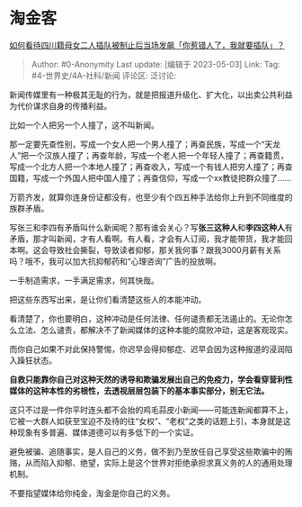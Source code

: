# 淘金客
[如何看待四川籍母女二人插队被制止后当场发飙「你惹错人了，我就要插队」？](https://www.zhihu.com/question/598661185/answer/3010867428)

> Author: #0-Anonymity
> Last update: [编辑于 2023-05-03]
> Link:
> Tag: #4-世界史/4A-社科/新闻
> 评论区:
> 泛讨论:

新闻传媒里有一种极其无耻的行为，就是把报道升级化、扩大化，以出卖公共利益为代价谋求自身的传播利益。

比如一个人把另一个人撞了，这不叫新闻。

那一定要先查性别，写成一个女人把一个男人撞了；再查民族，写成一个“天龙人”把一个汉族人撞了；再查年龄，写成一个老人把一个年轻人撞了；再查籍贯，写成一个北方人把一个本地人撞了；再查收入，写成一个有钱人把穷人撞了；再查国籍，写成一个外国人把中国人撞了；再查信仰，写成一个xx教徒把群众撞了……

万箭齐发，就算你连身份证都没有，也至少有个四五种手法给你上升到不同维度的族群矛盾。

写张三和李四有矛盾叫什么新闻呢？那有谁会关心？写**张三这种人**和**李四这种人**有矛盾，那才叫新闻，才有人看啊。有人看，才会有人订阅，我才能带货，我才能回本啊。这会导致社会撕裂，导致读者抑郁，那关我何事？跟我3000月薪有关系吗？哦不，我可以加大抗抑郁药和“心理咨询”广告的投放啊。

一手制造需求，一手满足需求，何其快哉。

把这些东西写出来，是让你们看清楚这些人的本能冲动。

看清楚了，你也要明白，这种冲动是任何法律、任何谴责都无法遏止的。无论你怎么立法、怎么谴责，都解决不了新闻媒体的这种本能的腐败冲动，这是客观现实。

而你自己如果不对此保持警惕，你迟早会得抑郁症、迟早会因为这种报道的浸润陷入躁狂状态。

**自救只能靠你自己对这种天然的诱导和欺骗发展出自己的免疫力，学会看穿营利性媒体的这种本性的劣根性，去透视层层包装下的基本事实部分，别无它法。**

这只不过是一件你平时连头都不会抬的鸡毛蒜皮小新闻——可能连新闻都算不上，它被一大群人如获至宝迫不及待的往“女权”、“老权”之类的话题上引，本身就是这种现象有多普遍、媒体道德可以有多低下的一个实证。

避免被骗、追随事实，是人自己的义务，做不到乃至放任自己享受这些欺骗中的贿赂，从而陷入抑郁、绝望，实际上是这个世界对拒绝承担求真义务的人的通用处理机制。

不要指望媒体给你纯金，淘金是你自己的义务。